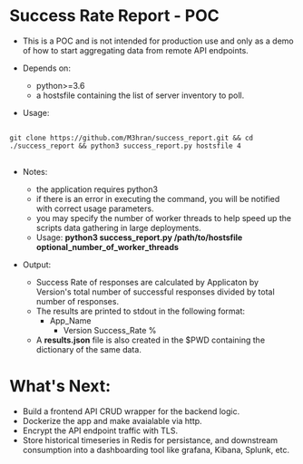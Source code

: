 # Success Rate Report - POC
- This is a POC and is not intended for production use and only as a demo of how to start aggregating data from remote API endpoints.

- Depends on:
  - python>=3.6
  - a hostsfile containing the list of server inventory to poll.
- Usage:

##

    git clone https://github.com/M3hran/success_report.git && cd ./success_report && python3 success_report.py hostsfile 4
    
##

- Notes:
  - the application requires python3 
  - if there is an error in executing the command, you will be notified with correct usage parameters.
  - you may specify the number of worker threads to help speed up the scripts data gathering in large deployments.
  - Usage: **python3 success_report.py /path/to/hostsfile optional_number_of_worker_threads**

- Output:
  - Success Rate of responses are calculated by Applicaton by Version's total number of successful responses divided by total number of responses.
  - The results are printed to stdout in the following format:
    - App_Name
      - Version    Success_Rate %
  - A **results.json** file is also created in the $PWD containing the dictionary of the same data.
              
 
 # What's Next:
- Build a frontend API CRUD wrapper for the backend logic. 
- Dockerize the app and make avaialable via http.
- Encrypt the API endpoint traffic with TLS. 
- Store historical timeseries in Redis for persistance, and downstream consumption into a dashboarding tool like grafana, Kibana, Splunk, etc. 


